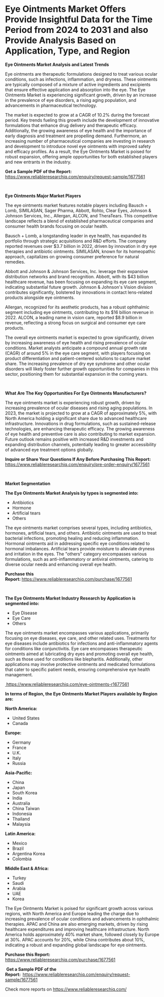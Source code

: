 <p><h1>Eye Ointments Market Offers Provide Insightful Data for the Time Period from 2024 to 2031 and also Provide Analysis Based on Application, Type, and Region</h1></p><p><strong>Eye Ointments Market Analysis and Latest Trends</strong></p>
<p><p>Eye ointments are therapeutic formulations designed to treat various ocular conditions, such as infections, inflammation, and dryness. These ointments are typically composed of a mixture of active ingredients and excipients that ensure effective application and absorption into the eye. The Eye Ointments Market is experiencing significant growth, driven by an increase in the prevalence of eye disorders, a rising aging population, and advancements in pharmaceutical technology. </p><p>The market is expected to grow at a CAGR of 10.2% during the forecast period. Key trends fueling this growth include the development of innovative formulations that enhance drug delivery and therapeutic efficacy. Additionally, the growing awareness of eye health and the importance of early diagnosis and treatment are propelling demand. Furthermore, an increasing number of pharmaceutical companies are investing in research and development to introduce novel eye ointments with improved safety and efficacy profiles. As a result, the Eye Ointments Market is poised for robust expansion, offering ample opportunities for both established players and new entrants in the industry.</p></p>
<p><strong>Get a Sample PDF of the Report:&nbsp;</strong> <a href="https://www.reliableresearchiq.com/enquiry/request-sample/1677561?utm_campaign=1137&utm_medium=2&utm_source=Github&utm_content=ia&utm_term=28122024&utm_id=eye-ointments">https://www.reliableresearchiq.com/enquiry/request-sample/1677561</a></p>
<p>&nbsp;</p>
<p><strong>Eye Ointments Major Market Players</strong></p>
<p><p>The eye ointments market features notable players including Bausch + Lomb, SIMILASAN, Sager Pharma, Abbott, Rohto, Clear Eyes, Johnson & Johnson Services, Inc., Allergan, ALCON, and TheraTears. This competitive landscape reflects a blend of established pharmaceutical companies and consumer health brands focusing on ocular health.</p><p>Bausch + Lomb, a longstanding leader in eye health, has expanded its portfolio through strategic acquisitions and R&D efforts. The company reported revenues over $3.7 billion in 2022, driven by innovation in dry eye therapies and antibiotic ointments. SIMILASAN, known for its homeopathic approach, capitalizes on growing consumer preference for natural remedies.</p><p>Abbott and Johnson & Johnson Services, Inc. leverage their expansive distribution networks and brand recognition. Abbott, with its $43 billion healthcare revenue, has been focusing on expanding its eye care segment, indicating substantial future growth. Johnson & Johnson's Vision division contributes significantly, bolstered by innovations in contact lens-related products alongside eye ointments.</p><p>Allergan, recognized for its aesthetic products, has a robust ophthalmic segment including eye ointments, contributing to its $16 billion revenue in 2022. ALCON, a leading name in vision care, reported $8.9 billion in revenue, reflecting a strong focus on surgical and consumer eye care products.</p><p>The overall eye ointments market is expected to grow significantly, driven by increasing awareness of eye health and rising prevalence of ocular conditions. Market analysts anticipate a compound annual growth rate (CAGR) of around 5% in the eye care segment, with players focusing on product differentiation and patient-centered solutions to capture market share. The increasing prevalence of dry eye syndrome and other ocular disorders will likely foster further growth opportunities for companies in this sector, positioning them for substantial expansion in the coming years.</p></p>
<p>&nbsp;</p>
<p><strong>What Are The Key Opportunities For Eye Ointments Manufacturers?</strong></p>
<p><p>The eye ointments market is experiencing robust growth, driven by increasing prevalence of ocular diseases and rising aging populations. In 2023, the market is projected to grow at a CAGR of approximately 5%, with North America holding a significant share due to advanced healthcare infrastructure. Innovations in drug formulations, such as sustained-release technologies, are enhancing therapeutic efficacy. The growing awareness of eye health and preventive care is also contributing to market expansion. Future outlook remains positive with increased R&D investments and expanding distribution channels, potentially leading to greater accessibility of advanced eye treatment options globally.</p></p>
<p><strong>Inquire or Share Your Questions If Any Before Purchasing This Report:</strong> <a href="https://www.reliableresearchiq.com/enquiry/pre-order-enquiry/1677561?utm_campaign=1137&utm_medium=2&utm_source=Github&utm_content=ia&utm_term=28122024&utm_id=eye-ointments">https://www.reliableresearchiq.com/enquiry/pre-order-enquiry/1677561</a></p>
<p>&nbsp;</p>
<p><strong>Market Segmentation</strong></p>
<p><strong>The Eye Ointments Market Analysis by types is segmented into:</strong></p>
<p><ul><li>Antibiotics</li><li>Hormone</li><li>Artificial tears</li><li>Others</li></ul></p>
<p><p>The eye ointments market comprises several types, including antibiotics, hormones, artificial tears, and others. Antibiotic ointments are used to treat bacterial infections, promoting healing and reducing inflammation. Hormonal ointments aid in addressing specific eye conditions related to hormonal imbalances. Artificial tears provide moisture to alleviate dryness and irritation in the eyes. The "others" category encompasses various formulations, such as anti-inflammatory or antiviral ointments, catering to diverse ocular needs and enhancing overall eye health.</p></p>
<p><strong>Purchase this Report:&nbsp;</strong><a href="https://www.reliableresearchiq.com/purchase/1677561?utm_campaign=1137&utm_medium=2&utm_source=Github&utm_content=ia&utm_term=28122024&utm_id=eye-ointments">https://www.reliableresearchiq.com/purchase/1677561</a></p>
<p>&nbsp;</p>
<p><strong>The Eye Ointments Market Industry Research by Application is segmented into:</strong></p>
<p><ul><li>Eye Disease</li><li>Eye Care</li><li>Others</li></ul></p>
<p><p>The eye ointments market encompasses various applications, primarily focusing on eye diseases, eye care, and other related uses. Treatments for eye diseases include antibiotics for infections and anti-inflammatory agents for conditions like conjunctivitis. Eye care encompasses therapeutic ointments aimed at lubricating dry eyes and promoting overall eye health, such as those used for conditions like blepharitis. Additionally, other applications may involve protective ointments and medicated formulations that cater to specific patient needs, ensuring comprehensive eye health management.</p></p>
<p><a href="https://www.reliableresearchiq.com/eye-ointments-r1677561?utm_campaign=1137&utm_medium=2&utm_source=Github&utm_content=ia&utm_term=28122024&utm_id=eye-ointments">&nbsp;https://www.reliableresearchiq.com/eye-ointments-r1677561</a></p>
<p><strong>In terms of Region, the Eye Ointments Market Players available by Region are:</strong></p>
<p>
    <p> <strong> North America: </strong>
        <ul>
            <li>United States</li>
            <li>Canada</li>
        </ul>
        </p> 
    <p> <strong> Europe: </strong>
        <ul>
            <li>Germany</li>
            <li>France</li>
            <li>U.K.</li>
            <li>Italy</li>
            <li>Russia</li>
        </ul>
        </p> 
    <p> <strong> Asia-Pacific: </strong>
        <ul>
            <li>China</li>
            <li>Japan</li>
            <li>South Korea</li>
            <li>India</li>
            <li>Australia</li>
            <li>China Taiwan</li>
            <li>Indonesia</li>
            <li>Thailand</li>
            <li>Malaysia</li>
        </ul>
        </p> 
    <p> <strong> Latin America: </strong>
        <ul>
            <li>Mexico</li>
            <li>Brazil</li>
            <li>Argentina Korea</li>
            <li>Colombia</li>
        </ul>
        </p> 
    <p> <strong> Middle East & Africa: </strong>
        <ul>
            <li>Turkey</li>
            <li>Saudi</li>
            <li>Arabia</li>
            <li>UAE</li>
            <li>Korea</li>
        </ul>
    </p>
    </p>
<p><p>The Eye Ointments Market is poised for significant growth across various regions, with North America and Europe leading the charge due to increasing prevalence of ocular conditions and advancements in ophthalmic therapies. APAC and China are also emerging markets, driven by rising healthcare expenditures and improving healthcare infrastructure. North America holds approximately 40% market share, followed closely by Europe at 30%. APAC accounts for 20%, while China contributes about 10%, indicating a robust and expanding global landscape for eye ointments.</p></p>
<p><strong>Purchase this Report: </strong><a href="https://www.reliableresearchiq.com/purchase/1677561?utm_campaign=1137&utm_medium=2&utm_source=Github&utm_content=ia&utm_term=28122024&utm_id=eye-ointments">https://www.reliableresearchiq.com/purchase/1677561</a></p>
<p>&nbsp;<strong>Get a Sample PDF of the Report:&nbsp;&nbsp;</strong><a href="https://www.reliableresearchiq.com/enquiry/request-sample/1677561?utm_campaign=1137&utm_medium=2&utm_source=Github&utm_content=ia&utm_term=28122024&utm_id=eye-ointments">https://www.reliableresearchiq.com/enquiry/request-sample/1677561</a></p>
<p><strong></strong></p>
<p>Check more reports on <a href="https://www.reliableresearchiq.com/?utm_campaign=1137&utm_medium=2&utm_source=Github&utm_content=ia&utm_term=28122024&utm_id=eye-ointments">https://www.reliableresearchiq.com/</a></p>